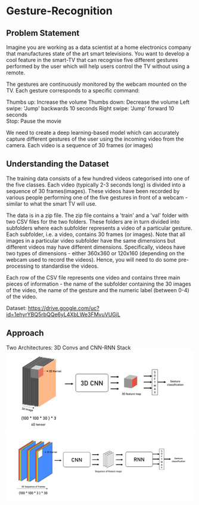 # Gesture-Recognition
## Problem Statement
Imagine you are working as a data scientist at a home electronics company that manufactures state of the art smart televisions. You want to develop a cool feature in the smart-TV that can recognise five different gestures performed by the user which will help users control the TV without using a remote.

The gestures are continuously monitored by the webcam mounted on the TV. Each gesture corresponds to a specific command:

Thumbs up:  Increase the volume
Thumbs down: Decrease the volume
Left swipe: 'Jump' backwards 10 seconds
Right swipe: 'Jump' forward 10 seconds  
Stop: Pause the movie

We need to create a deep learning-based model which can accurately capture different gestures of the user using the incoming video from the camera. Each video is a sequence of 30 frames (or images)

## Understanding the Dataset
The training data consists of a few hundred videos categorised into one of the five classes. Each video (typically 2-3 seconds long) is divided into a sequence of 30 frames(images). These videos have been recorded by various people performing one of the five gestures in front of a webcam - similar to what the smart TV will use. 

The data is in a zip file. The zip file contains a 'train' and a 'val' folder with two CSV files for the two folders. These folders are in turn divided into subfolders where each subfolder represents a video of a particular gesture. Each subfolder, i.e. a video, contains 30 frames (or images). Note that all images in a particular video subfolder have the same dimensions but different videos may have different dimensions. Specifically, videos have two types of dimensions - either 360x360 or 120x160 (depending on the webcam used to record the videos). Hence, you will need to do some pre-processing to standardise the videos. 

Each row of the CSV file represents one video and contains three main pieces of information - the name of the subfolder containing the 30 images of the video, the name of the gesture and the numeric label (between 0-4) of the video.

Dataset: https://drive.google.com/uc?id=1ehyrYBQ5rbQQe6yL4XbLWe3FMvuVUGiL
 ## Approach
 Two Architectures: 3D Convs and CNN-RNN Stack
 ![alt text](https://github.com/Khanamin-XOR/Gesture-Recognition/blob/main/1.png?raw=true)
 ![alt text](https://github.com/Khanamin-XOR/Gesture-Recognition/blob/main/2.png?raw=true)
 

